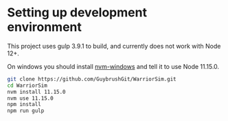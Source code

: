 Setting up development environment
==================================
This project uses gulp 3.9.1 to build, and currently does not work with Node 12+.

On windows you should install [nvm-windows](https://github.com/coreybutler/nvm-windows) and tell it to use Node 11.15.0.

```bash
git clone https://github.com/GuybrushGit/WarriorSim.git
cd WarriorSim
nvm install 11.15.0
nvm use 11.15.0
npm install
npm run gulp
```

